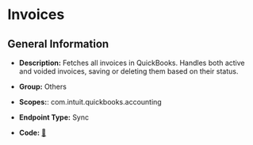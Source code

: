 # Invoices

## General Information

- **Description:** Fetches all invoices in QuickBooks. Handles both active and voided invoices, saving or deleting them based on their status.

- **Group:** Others
- **Scopes:**: com.intuit.quickbooks.accounting
- **Endpoint Type:** Sync
- **Code:** [🔗](https://github.com/NangoHQ/integration-templates/tree/main/integrations/quickbooks-sandbox/syncs/invoices.ts)
